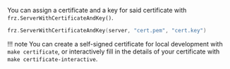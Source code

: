 You can assign a certificate and a key for said certificate with `frz.ServerWithCertificateAndKey()`.

```go
frz.ServerWithCertificateAndKey(server, "cert.pem", "cert.key")
```

!!! note
    You can create a self-signed certificate for local development with `make certificate`, or interactively fill in the details of your certificate with `make certificate-interactive`.